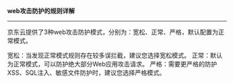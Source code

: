 **web攻击防护的规则详解**

****

京东云提供了3种web攻击防护模式，分别为：宽松、正常、严格，默认配置为正常模式。

宽松：当发现正常模式规则存在较多误拦截，建议您选择宽松模式。
正常：默认为正常模式，可以防护绝大部分Web应用攻击请求。
严格：需要更严格的防护XSS、SQL注入、敏感文件防护时，建议您选择严格模式。